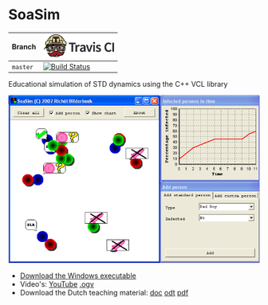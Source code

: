 # SoaSim

Branch|[![Travis CI logo](pics/TravisCI.png)](https://travis-ci.org)
---|---
`master`|[![Build Status](https://travis-ci.org/richelbilderbeek/SoaSim.svg?branch=master)](https://travis-ci.org/richelbilderbeek/SoaSim)

Educational simulation of STD dynamics using the C++ VCL library

![](pics/ToolSoaSim_1_0.png)

 * [Download the Windows executable](http://richelbilderbeek.nl/ToolSoaSimExe.zip)
 * Video's: [YouTube](https://youtu.be/nNvr51psO_0) [.ogv](http://richelbilderbeek.nl/sim_immune_response.ogv)
 * Download the Dutch teaching material: [doc](TeachSoaSim.doc) [odt](TeachSoaSim.odt) [pdf](TeachSoaSim.pdf)

